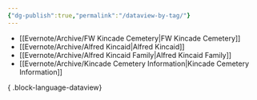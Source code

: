 ```yaml
---
{"dg-publish":true,"permalink":"/dataview-by-tag/"}
---
```




- [[Evernote/Archive/FW Kincade Cemetery\|FW Kincade Cemetery]]
- [[Evernote/Archive/Alfred Kincaid\|Alfred Kincaid]]
- [[Evernote/Archive/Alfred Kincaid Family\|Alfred Kincaid Family]]
- [[Evernote/Archive/Kincade Cemetery Information\|Kincade Cemetery Information]]

{ .block-language-dataview}

